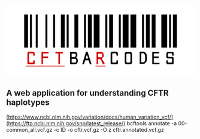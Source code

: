 ![CFTbaRcodes](assets/logo_nontransparent.svg)

A web application for understanding CFTR haplotypes
---

[https://www.ncbi.nlm.nih.gov/variation/docs/human_variation_vcf/](https://ftp.ncbi.nlm.nih.gov/snp/latest_release/)
bcftools annotate -a 00-common_all.vcf.gz -c ID -o cftr.vcf.gz -O z cftr.annotated.vcf.gz

